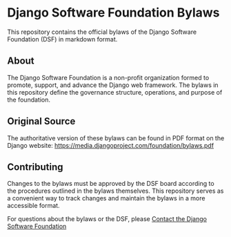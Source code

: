 # Django Software Foundation Bylaws

This repository contains the official bylaws of the Django Software Foundation (DSF) in markdown format.

## About

The Django Software Foundation is a non-profit organization formed to promote, support, and advance the Django web framework. The bylaws in this repository define the governance structure, operations, and purpose of the foundation.

## Original Source

The authoritative version of these bylaws can be found in PDF format on the Django website:
https://media.djangoproject.com/foundation/bylaws.pdf

## Contributing

Changes to the bylaws must be approved by the DSF board according to the procedures outlined in the bylaws themselves. This repository serves as a convenient way to track changes and maintain the bylaws in a more accessible format.

For questions about the bylaws or the DSF, please [Contact the Django Software Foundation](https://www.djangoproject.com/contact/foundation/)

